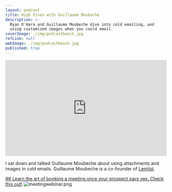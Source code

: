```yaml
---
layout: podcast
title: High Fives with Guillaume Moubeche
description: >-
  Ryan O'Hara and Guillaume Moubeche dive into cold emailing, and
  using customized images when you could email. 
coverImage: ./img/podcastbeach.jpg
refLink: null
webImage: ./img/podcastbeach.jpg
published: true
---
```

<iframe width="100%" height="300" scrolling="no" frameborder="no" allow="autoplay" src="https://w.soundcloud.com/player/?url=https%3A//api.soundcloud.com/tracks/559539276&color=%23ff5500&auto_play=false&hide_related=false&show_comments=true&show_user=true&show_reposts=false&show_teaser=true&visual=true"></iframe>

I sat down and talked Guillaume Moubeche about using attachments and images in cold emails. Guillaume Moubeche is a co-founder of [Lemlist](https://lemlist.com/). 

[## Learn the art of booking a meeting once your prospect says yes. Check this out!](https://ter.li/297g0y)
![meetingwebinar.png](img/meetingwebinar.png)


